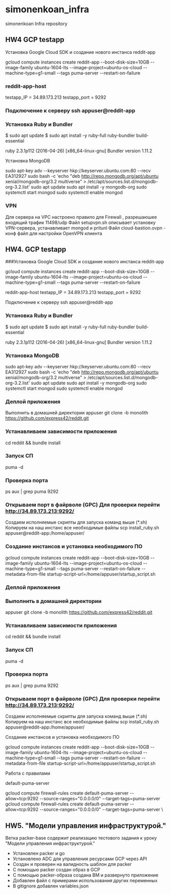 # simonenkoan_infra
simonenkoan Infra repository

## HW4 GCP testapp
Установка Google Cloud SDK и создание нового инстанса reddit-app

gcloud compute instances create reddit-app --boot-disk-size=10GB --image-family ubuntu-1604-lts --image-project=ubuntu-os-cloud --machine-type=g1-small --tags puma-server --restart-on-failure

### reddit-app-host
testapp_IP = 34.89.173.213
testapp_port = 9292

### Подключение к серверу ssh appuser@reddit-app

### Установка Ruby и Bundler

$ sudo apt update 
$ sudo apt install -y ruby-full ruby-bundler build-essential

ruby 2.3.1p112 (2016-04-26) [x86_64-linux-gnu] 
Bundler version 1.11.2

Установка MongoDB

sudo apt-key adv --keyserver hkp://keyserver.ubuntu.com:80 --recv EA312927 
sudo bash -c 'echo "deb http://repo.mongodb.org/apt/ubuntu xenial/mongodb-org/3.2 multiverse" > /etc/apt/sources.list.d/mongodb-org-3.2.list' 
sudo apt update 
sudo apt install -y mongodb-org 
sudo systemctl start mongod 
sudo systemctl enable mongod


### VPN
Для сервера на VPC настроено правило для Firewall , разрешаюшее входящий трафик 11498/udp
Файл setupvpn.sh описывает установку VPN-сервера, устанавливает mongod и pritunl
Файл cloud-bastion.ovpn -  конф файл для настройки OpenVPN клиента

## HW4. GCP testapp
###Установка Google Cloud SDK и создание нового инстанса reddit-app

gcloud compute instances create reddit-app --boot-disk-size=10GB --image-family ubuntu-1604-lts --image-project=ubuntu-os-cloud --machine-type=g1-small --tags puma-server --restart-on-failure

reddit-app-host
testapp_IP = 34.89.173.213 testapp_port = 9292

Подключение к серверу ssh appuser@reddit-app
### Установка Ruby и Bundler
$ sudo apt update $ sudo apt install -y ruby-full ruby-bundler build-essential

ruby 2.3.1p112 (2016-04-26) [x86_64-linux-gnu] Bundler version 1.11.2

### Установка MongoDB

sudo apt-key adv --keyserver hkp://keyserver.ubuntu.com:80 --recv EA312927 sudo bash -c 'echo "deb http://repo.mongodb.org/apt/ubuntu xenial/mongodb-org/3.2 multiverse" > /etc/apt/sources.list.d/mongodb-org-3.2.list' sudo apt update sudo apt install -y mongodb-org sudo systemctl start mongod sudo systemctl enable mongod

### Деплой приложения
Выполнить в домашней директории
appuser git clone -b monolith https://github.com/express42/reddit.git

### Устанавливаем зависимости приложения
cd reddit && bundle install

### Запуск СП
puma -d

### Проверка порта
ps aux | grep puma 9292

### Открываем порт в файрволе (GPC) Для проверки перейти http://34.89.173.213:9292/
Создаем исполняемые скрипты для запуска команд выше (*.sh) Копируем на наш инстанс все необходимые файлы scp install_ruby.sh appuser@reddit-app:/home/appuser/

### Создание инстансов и установка необходимого ПО

gcloud compute instances create reddit-app --boot-disk-size=10GB --image-family ubuntu-1604-lts --image-project=ubuntu-os-cloud --machine-type=g1-small --tags puma-server --restart-on-failure --metadata-from-file startup-script-url=/home/appuser/startup_script.sh

### Деплой приложения

### Выполнить в домашней директории 
appuser git clone -b monolith https://github.com/express42/reddit.git 
### Устанавливаем зависимости приложения 
cd reddit && bundle install 

### Запуск СП 
puma -d 

### Проверка порта 
ps aux | grep puma 9292

### Открываем порт в файрволе (GPC) Для проверки перейти http://34.89.173.213:9292/

Создаем исполняемые скрипты для запуска команд выше (*.sh) Копируем на наш инстанс все необходимые файлы scp install_ruby.sh appuser@reddit-app:/home/appuser/

Создание инстансов и установка необходимого ПО

gcloud compute instances create reddit-app
--boot-disk-size=10GB
--image-family ubuntu-1604-lts
--image-project=ubuntu-os-cloud
--machine-type=g1-small
--tags puma-server
--restart-on-failure --metadata-from-file startup-script-url=/home/appuser/startup_script.sh

Работа с правилами

default-puma-server

gcloud compute firewall-rules create default-puma-server --allow=tcp:9292 --source-ranges="0.0.0.0/0" --target-tags=puma-server \
gcloud compute firewall-rules create default-puma-server
--allow=tcp:9292
--source-ranges="0.0.0.0/0"
--target-tags=puma-server \

## HW5.  "Модели управления инфраструктурой."
Ветка packer-base содержит реализацию тестового задания к уроку "Модели управления инфраструктурой."

- Установлен packer и go
- Установлено ADC для управления ресурсами GCP через API
- Создан и проверен на валидность шаблон для packer
- С помощью packer создан образ в GCP
- C помощью packer-образа создана ВМ и развернуто приложение
- Добавлен файл с примерами использования других переменных
- В  gitignore добавлен variables.json
